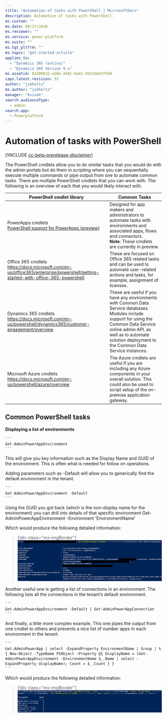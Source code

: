 ```yaml
---
title: "Automation of tasks with PowerShell | MicrosoftDocs"
description: Automation of tasks with PowerShell.
ms.custom: ""
ms.date: 09/27/2018
ms.reviewer: ""
ms.service: power-platform
ms.suite: ""
ms.tgt_pltfrm: ""
ms.topic: "get-started-article"
applies_to: 
  - "Dynamics 365 (online)"
  - "Dynamics 365 Version 9.x"
ms.assetid: 83200632-a36b-4401-ba41-952e5b43f939
caps.latest.revision: 31
author: "jimholtz"
ms.author: "jimholtz"
manager: "kvivek"
search.audienceType: 
  - admin
search.app: 
  - Powerplatform
---
```

# Automation of tasks with PowerShell

[!INCLUDE [cc-beta-prerelease-disclaimer](../includes/cc-beta-prerelease-disclaimer.md)]

The PowerShell cmdlets allow you to do similar tasks that you would do with the admin portals but do them in scripting where you can sequentially execute multiple commands or pipe output from one to automate common tasks. There are multiple PowerShell cmdlets that you can work with. The following is an overview of each that you would likely interact with.


|PowerShell cmdlet library  |Common Tasks  |
|---------|---------|
|PowerApps cmdlets <br/>[PowerShell support for PowerApps (preview)](powerapps-powershell.md)  |Designed for app makers and administrators to automate tasks with environments and associated apps, flows and connectors. <br/> **Note**: These cmdlets are currently in preview.        |
|Office 365 cmdlets<br/> https://docs.microsoft.com/en-us/office365/enterprise/powershell/getting-started-with-office-365-powershell    |These are focused on Office 365 related tasks and can be used to automate user-related actions and tasks, for example, assignment of licenses.         |
|Dynamics 365 cmdlets<br/> https://docs.microsoft.com/en-us/powershell/dynamics365/customer-engagement/overview     |These are useful if you have any environments with Common Data Service databases. Modules include support for using the Common Data Service online admin API, as well as to automate solution deployment to the Common Data Service instances.         |
|Microsoft Azure cmdlets <br/> https://docs.microsoft.com/en-us/powershell/azure/overview     | The Azure cmdlets are useful if you are including any Azure components in your overall solution. This could also be used to script setup of the on-premise application gateway.        |

## Common PowerShell tasks

**Displaying a list of environments**

    ```
    Get-AdminPowerAppEnvironment
    ```

This will give you key information such as the Display Name and GUID of the environment. This is often what is needed for follow on operations.

Adding parameters such as -Default will allow you to generically find the default environment in the tenant.

    ```
    Get-AdminPowerAppEnvironment -Default
    ```

Using the GUID you got back (which is the non-display name for the environment) you can drill into details of that specific environment
Get-AdminPowerAppEnvironment -Environment ‘EnvironmentName’

Which would produce the following detailed information:

> [!div class="mx-imgBorder"] 
> ![](media/powershell-get-environment-details.png "User PowerShell to get environment details")


Another useful one is getting a list of connections in an environment. The following lists all the connections in the tenant’s default environment.

    ```
    Get-AdminPowerAppEnvironment -Default | Get-AdminPowerAppConnection
    ```

And finally, a little more complex example. This one pipes the output from one cmdlet to others and presents a nice list of number apps in each environment in the tenant.

    ```
    Get-AdminPowerApp | select -ExpandProperty EnvironmentName | Group | %{ New-Object -TypeName PSObject -Property @{ DisplayName = (Get-AdminPowerAppEnvironment -EnvironmentName $_.Name | select -ExpandProperty displayName); Count = $_.Count } }
    ```

Which would produce the following detailed information:

> [!div class="mx-imgBorder"] 
> ![](media/powershell-get-environment-details-number-apps.png "User PowerShell to get environment details")






